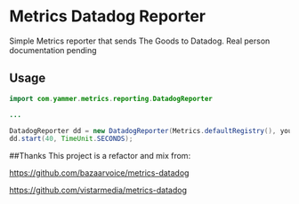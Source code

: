 # Metrics Datadog Reporter
Simple Metrics reporter that sends The Goods to Datadog. Real person
documentation pending

## Usage

~~~java
import com.yammer.metrics.reporting.DatadogReporter

...

DatadogReporter dd = new DatadogReporter(Metrics.defaultRegistry(), yourApiKey,yourAppKey,hostName);
dd.start(40, TimeUnit.SECONDS);

~~~


##Thanks
This project is a refactor and mix from:

https://github.com/bazaarvoice/metrics-datadog

https://github.com/vistarmedia/metrics-datadog